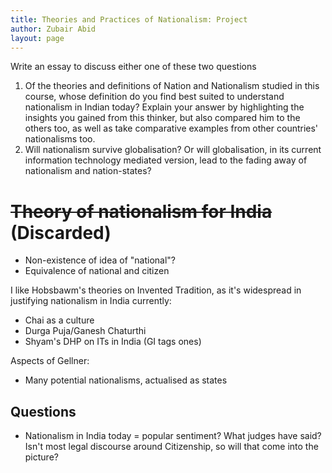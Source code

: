 ```yaml
---
title: Theories and Practices of Nationalism: Project
author: Zubair Abid
layout: page
---
```


Write an essay to discuss either one of these two questions

1. Of the theories and definitions of Nation and Nationalism studied in this
   course, whose definition do you find best suited to understand nationalism in
   Indian today? Explain your answer by highlighting the insights you gained
   from this thinker, but also compared him to the others too, as well as take
   comparative examples from other countries' nationalisms too.
2. Will nationalism survive globalisation? Or will globalisation, in its current
   information technology mediated version, lead to the fading away of
   nationalism and nation-states?

# ~~Theory of nationalism for India~~ (Discarded)

- Non-existence of idea of "national"?
- Equivalence of national and citizen

I like Hobsbawm's theories on Invented Tradition, as it's widespread in
justifying nationalism in India currently:

- Chai as a culture
- Durga Puja/Ganesh Chaturthi
- Shyam's DHP on ITs in India (GI tags ones)

Aspects of Gellner:

- Many potential nationalisms, actualised as states

## Questions

- Nationalism in India today = popular sentiment? What judges have said? Isn't
  most legal discourse around Citizenship, so will that come into the picture?

